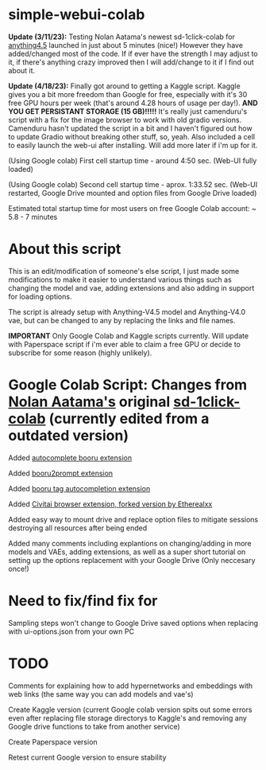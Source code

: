 # simple-webui-colab


**Update (3/11/23):** Testing Nolan Aatama's newest sd-1click-colab for [anything4.5](https://colab.research.google.com/github/nolanaatama/sd-1click-colab/blob/main/anythingv4.5.ipynb) launched in just about 5 minutes (nice!) However they have added/changed most of the code. If if ever have the strength I may adjust to it, if there's anything crazy improved then I will add/change to it if I find out about it.

**Update (4/18/23):** Finally got around to getting a Kaggle script. Kaggle gives you a bit more freedom than Google for free, especially with it's 30 free GPU hours per week (that's around 4.28 hours of usage per day!). **AND YOU GET PERSISTANT STORAGE (15 GB)!!!!!** It's really just camenduru's script with a fix for the image browser to work with old gradio versions. Camenduru hasn't updated the script in a bit and I haven't figured out how to update Gradio without breaking other stuff, so, yeah. Also included a cell to easily launch the web-ui after installing. Will add more later if i'm up for it.

(Using Google colab) First cell startup time - around 4:50 sec. (Web-UI fully loaded)

(Using Google colab) Second cell startup time - aprox. 1:33.52 sec. (Web-UI restarted, Google Drive mounted and option files from Google Drive loaded)


Estimated total startup time for most users on free Google Colab account: ~ 5.8 - 7 minutes



# About this script

This is an edit/modification of someone's else script, I just made some modifications to make it easier to understand various things such as changing the model and vae, adding extensions and also adding in support for loading options.

The script is already setup with Anything-V4.5 model and Anything-V4.0 vae, but can be changed to any by replacing the links and file names.

**IMPORTANT** Only Google Colab and Kaggle scripts currently. Will update with Paperspace script if i'm ever able to claim a free GPU or decide to subscribe for some reason (highly unlikely).



# Google Colab Script: Changes from [Nolan Aatama's](https://github.com/nolanaatama) original [sd-1click-colab](https://github.com/nolanaatama/sd-1click-colab) (currently edited from a outdated version)
     
Added [autocomplete booru extension](https://github.com/DominikDoom/a1111-sd-webui-tagcomplete)

Added [booru2prompt extension](https://github.com/Malisius/booru2prompt)

Added [booru tag autocompletion extension](https://github.com/DominikDoom/a1111-sd-webui-tagcomplete)

Added [Civitai browser extension, forked version by Etherealxx](https://github.com/etherealxx/sd-civitai-browser)

Added easy way to mount drive and replace option files to mitigate sessions destroying all resources after being ended

Added many comments including explantions on changing/adding in more models and VAEs, adding extensions, as well as a super short tutorial on setting up the options replacement with your Google Drive (Only neccesary once!)

# Need to fix/find fix for

Sampling steps won't change to Google Drive saved options when replacing with ui-options.json from your own PC

# TODO

Comments for explaining how to add hypernetworks and embeddings with web links (the same way you can add models and vae's)

Create Kaggle version (current Google colab version spits out some errors even after replacing file storage directorys to Kaggle's and removing any Google drive functions to take from another service)

Create Paperspace version

Retest current Google version to ensure stability
